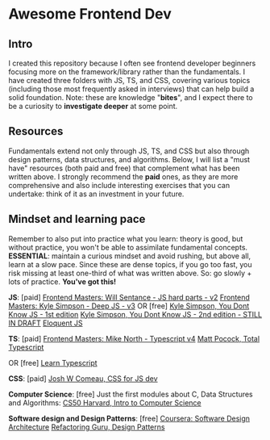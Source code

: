 # Awesome Frontend Dev

## Intro
I created this repository because I often see frontend developer beginners focusing more on the framework/library rather than the fundamentals. I have created three folders with JS, TS, and CSS, covering various topics (including those most frequently asked in interviews) that can help build a solid foundation. 
Note: these are knowledge "__bites__", and I expect there to be a curiosity to __investigate deeper__ at some point.

## Resources
Fundamentals extend not only through JS, TS, and CSS but also through design patterns, data structures, and algorithms. Below, I will list a "must have" resources (both paid and free) that complement what has been written above.
I strongly recommend the __paid__ ones, as they are more comprehensive and also include interesting exercises that you can undertake: think of it as an investment in your future.

## Mindset and learning pace
Remember to also put into practice what you learn: theory is good, but without practice, you won't be able to assimilate fundamental concepts. 
**ESSENTIAL**: maintain a curious mindset and avoid rushing, but above all, learn at a slow pace. Since these are dense topics, if you go too fast, you risk missing at least one-third of what was written above. So: go slowly + lots of practice.
**You've got this!**

**JS**:
[paid]
[Frontend Masters: Will Sentance - JS hard parts - v2](https://frontendmasters.com/courses/javascript-hard-parts-v2/)
[Frontend Masters: Kyle Simpson - Deep JS - v3](https://frontendmasters.com/courses/deep-javascript-v3/)
OR
[free]
[Kyle Simpson, You Dont Know JS - 1st edition](https://github.com/getify/You-Dont-Know-JS/tree/1st-ed)
[Kyle Simpson, You Dont Know JS - 2nd edition - STILL IN DRAFT](https://github.com/getify/You-Dont-Know-JS/tree/1st-ed)
[Eloquent JS](https://eloquentjavascript.net/index.html)


**TS**:
[paid]
[Frontend Masters: Mike North - Typescript v4](https://frontendmasters.com/courses/typescript-v4/)
[Matt Pocock, Total Typescript](https://www.totaltypescript.com/)

OR
[free]
[Learn Typescript](https://learntypescript.dev/)


**CSS**:
[paid]
[Josh W Comeau, CSS for JS dev](https://css-for-js.dev/)


**Computer Science**:
[free]
Just the first modules about C, Data Structures and Algorithms: [CS50 Harvard, Intro to Computer Science]( https://www.edx.org/learn/computer-science/harvard-university-cs50-s-introduction-to-computer-science)

**Software design and Design Patterns**:
[free]
[Coursera: Software Design Architecture](https://www.coursera.org/specializations/software-design-architecture)
[Refactoring Guru, Design Patterns](https://refactoring.guru/design-patterns)